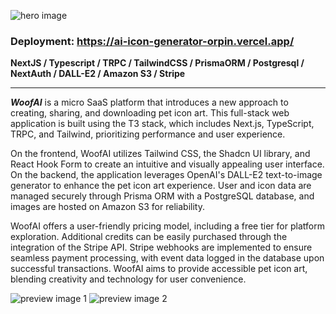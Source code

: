 ![hero image](https://www.peter-nguyen.dev/detail/desktop/image-woofai-hero@2x.jpg)

### Deployment: https://ai-icon-generator-orpin.vercel.app/

**NextJS / Typescript / TRPC / TailwindCSS / PrismaORM / Postgresql / NextAuth / DALL-E2 / Amazon S3 / Stripe**

---

**_WoofAI_** is a micro SaaS platform that introduces a new approach to creating, sharing, and downloading pet icon art. This full-stack web application is built using the T3 stack, which includes Next.js, TypeScript, TRPC, and Tailwind, prioritizing performance and user experience.

On the frontend, WoofAI utilizes Tailwind CSS, the Shadcn UI library, and React Hook Form to create an intuitive and visually appealing user interface. On the backend, the application leverages OpenAI's DALL-E2 text-to-image generator to enhance the pet icon art experience. User and icon data are managed securely through Prisma ORM with a PostgreSQL database, and images are hosted on Amazon S3 for reliability.

WoofAI offers a user-friendly pricing model, including a free tier for platform exploration. Additional credits can be easily purchased through the integration of the Stripe API. Stripe webhooks are implemented to ensure seamless payment processing, with event data logged in the database upon successful transactions. WoofAI aims to provide accessible pet icon art, blending creativity and technology for user convenience.

![preview image 1](https://www.peter-nguyen.dev/detail/desktop/image-woofai-preview-1@2x.jpg)
![preview image 2](https://www.peter-nguyen.dev/detail/desktop/image-woofai-preview-2@2x.jpg)
